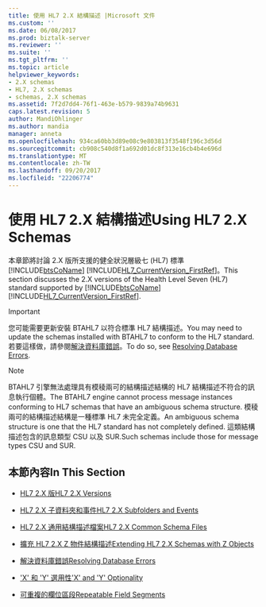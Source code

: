 ```yaml
---
title: 使用 HL7 2.X 結構描述 |Microsoft 文件
ms.custom: ''
ms.date: 06/08/2017
ms.prod: biztalk-server
ms.reviewer: ''
ms.suite: ''
ms.tgt_pltfrm: ''
ms.topic: article
helpviewer_keywords:
- 2.X schemas
- HL7, 2.X schemas
- schemas, 2.X schemas
ms.assetid: 7f2d7dd4-76f1-463e-b579-9839a74b9631
caps.latest.revision: 5
author: MandiOhlinger
ms.author: mandia
manager: anneta
ms.openlocfilehash: 934ca60bb3d89e08c9e803813f3548f196c3d56d
ms.sourcegitcommit: cb908c540d8f1a692d01dc8f313e16cb4b4e696d
ms.translationtype: MT
ms.contentlocale: zh-TW
ms.lasthandoff: 09/20/2017
ms.locfileid: "22206774"
---
```

# <a name="using-hl7-2x-schemas"></a><span data-ttu-id="0352a-102">使用 HL7 2.X 結構描述</span><span class="sxs-lookup"><span data-stu-id="0352a-102">Using HL7 2.X Schemas</span></span>
<span data-ttu-id="0352a-103">本章節將討論 2.X 版所支援的健全狀況層級七 (HL7) 標準[!INCLUDE[btsCoName](../../includes/btsconame-md.md)] [!INCLUDE[HL7_CurrentVersion_FirstRef](../../includes/hl7-currentversion-firstref-md.md)]。</span><span class="sxs-lookup"><span data-stu-id="0352a-103">This section discusses the 2.X versions of the Health Level Seven (HL7) standard supported by [!INCLUDE[btsCoName](../../includes/btsconame-md.md)][!INCLUDE[HL7_CurrentVersion_FirstRef](../../includes/hl7-currentversion-firstref-md.md)].</span></span>  
  
> [!IMPORTANT]
>  <span data-ttu-id="0352a-104">您可能需要更新安裝 BTAHL7 以符合標準 HL7 結構描述。</span><span class="sxs-lookup"><span data-stu-id="0352a-104">You may need to update the schemas installed with BTAHL7 to conform to the HL7 standard.</span></span> <span data-ttu-id="0352a-105">若要這樣做，請參閱[解決資料庫錯誤](../../adapters-and-accelerators/accelerator-hl7/resolving-database-errors.md)。</span><span class="sxs-lookup"><span data-stu-id="0352a-105">To do so, see [Resolving Database Errors](../../adapters-and-accelerators/accelerator-hl7/resolving-database-errors.md).</span></span>  
  
> [!NOTE]
>  <span data-ttu-id="0352a-106">BTAHL7 引擎無法處理具有模稜兩可的結構描述結構的 HL7 結構描述不符合的訊息執行個體。</span><span class="sxs-lookup"><span data-stu-id="0352a-106">The BTAHL7 engine cannot process message instances conforming to HL7 schemas that have an ambiguous schema structure.</span></span> <span data-ttu-id="0352a-107">模稜兩可的結構描述結構是一種標準 HL7 未完全定義。</span><span class="sxs-lookup"><span data-stu-id="0352a-107">An ambiguous schema structure is one that the HL7 standard has not completely defined.</span></span> <span data-ttu-id="0352a-108">這類結構描述包含的訊息類型 CSU 以及 SUR.</span><span class="sxs-lookup"><span data-stu-id="0352a-108">Such schemas include those for message types CSU and SUR.</span></span>  
  
## <a name="in-this-section"></a><span data-ttu-id="0352a-109">本節內容</span><span class="sxs-lookup"><span data-stu-id="0352a-109">In This Section</span></span>  
  
-   [<span data-ttu-id="0352a-110">HL7 2.X 版</span><span class="sxs-lookup"><span data-stu-id="0352a-110">HL7 2.X Versions</span></span>](../../adapters-and-accelerators/accelerator-hl7/hl7-2-x-versions.md)  
  
-   [<span data-ttu-id="0352a-111">HL7 2.X 子資料夾和事件</span><span class="sxs-lookup"><span data-stu-id="0352a-111">HL7 2.X Subfolders and Events</span></span>](../../adapters-and-accelerators/accelerator-hl7/hl7-2-x-subfolders-and-events.md)  
  
-   [<span data-ttu-id="0352a-112">HL7 2.X 通用結構描述檔案</span><span class="sxs-lookup"><span data-stu-id="0352a-112">HL7 2.X Common Schema Files</span></span>](../../adapters-and-accelerators/accelerator-hl7/hl7-2-x-common-schema-files.md)  
  
-   [<span data-ttu-id="0352a-113">擴充 HL7 2.X Z 物件結構描述</span><span class="sxs-lookup"><span data-stu-id="0352a-113">Extending HL7 2.X Schemas with Z Objects</span></span>](../../adapters-and-accelerators/accelerator-hl7/extending-hl7-2-x-schemas-with-z-objects.md)  
  
-   [<span data-ttu-id="0352a-114">解決資料庫錯誤</span><span class="sxs-lookup"><span data-stu-id="0352a-114">Resolving Database Errors</span></span>](../../adapters-and-accelerators/accelerator-hl7/resolving-database-errors.md)  
  
-   [<span data-ttu-id="0352a-115">'X' 和 'Y' 選用性</span><span class="sxs-lookup"><span data-stu-id="0352a-115">'X' and 'Y' Optionality</span></span>](../../adapters-and-accelerators/accelerator-hl7/x-and-y-optionality.md)  
  
-   [<span data-ttu-id="0352a-116">可重複的欄位區段</span><span class="sxs-lookup"><span data-stu-id="0352a-116">Repeatable Field Segments</span></span>](../../adapters-and-accelerators/accelerator-hl7/repeatable-field-segments.md)